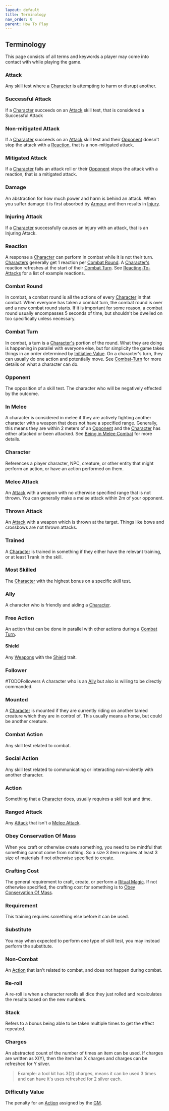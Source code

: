 ```yaml
---
layout: default
title: Terminology
nav_order: 0
parent: How To Play
---
```

## Terminology

This page consists of all terms and keywords a player may come into contact with while playing the game.

### Attack
Any skill test where a [Character](#Character) is attempting to harm or disrupt another. 
### Successful Attack
If a [Character](#Character) succeeds on an [Attack](#Attack) skill test, that is considered a Successful Attack

### Non-mitigated Attack
If a [Character](#Character) succeeds on an [Attack](#Attack) skill test and their [Opponent](#Opponent) doesn't stop the attack with a [Reaction](#Reaction), that is a non-mitigated attack.

### Mitigated Attack
If a [Character](#Character) fails an attack roll or their [Opponent](#Opponent) stops the attack with a reaction, that is a mitigated attack.

### Damage
An abstraction for how much power and harm is behind an attack. When you suffer damage it is first absorbed by [Armour](Armour) and then results in [Injury](Injury).

### Injuring Attack
If a [Character](#Character) successfully causes an injury with an attack, that is an Injuring Attack.

### Reaction
A response a [Character](#Character) can perform in combat while it is not their turn. [Characters](#Character) generally get 1 reaction per [Combat Round](#Combat%20Round). A [Character's](#Character) reaction refreshes at the start of their [Combat Turn](#Combat%20Turn). See [Reacting-To-Attacks](Reacting-To-Attacks) for a list of example reactions.

### Combat Round
In combat, a combat round is all the actions of every [Character](#Character) in that combat. When everyone has taken a combat turn, the combat round is over and a new combat round starts. If it is important for some reason, a combat round usually encompasses 5 seconds of time, but shouldn't be dwelled on too specifically unless necessary.

### Combat Turn
In combat, a turn is a [Character's](#Character) portion of the round. What they are doing is happening in parallel with everyone else, but for simplicity the game takes things in an order determined by [Initiative Value](Combat#Initiative%20Value). On a character's turn, they can usually do one action and potentially move. See [Combat-Turn](Combat-Turn) for more details on what a character can do.

### Opponent
The opposition of a skill test. The character who will be negatively effected by the outcome.

### In Melee
A character is considered in melee if they are actively fighting another character with a weapon that does not have a specified range. Generally, this means they are within 2 meters of an [Opponent](#Opponent) and the [Character](#Character) has either attacked or been attacked. See [Being in Melee Combat](Combat#Being%20in%20Melee%20Combat) for more details.

### Character
References a player character, NPC, creature, or other entity that might perform an action, or have an action performed on them.

### Melee Attack
An [Attack](#Attack) with a weapon with no otherwise specified range that is not thrown. You can generally make a melee attack within 2m of your opponent.

### Thrown Attack
An [Attack](#Attack) with a weapon which is thrown at the target. Things like bows and crossbows are not thrown attacks.

### Trained
A [Character](#Character) is trained in something if they either have the relevant training, or at least 1 rank in the skill.

### Most Skilled
The [Character](#Character) with the highest bonus on a specific skill test.

### Ally
A character who is friendly and aiding a [Character](#Character).

### Free Action
An action that can be done in parallel with other actions during a [Combat Turn](#Combat%20Turn).

#### Shield
Any [Weapons](Weapons) with the [Shield](Weapon-Traits#Shield) trait.

### Follower
#TODOFollowers
A character who is an [Ally](#Ally) but also is willing to be directly commanded.

### Mounted
A [Character](#Character) is mounted if they are currently riding on another tamed creature which they are in control of. This usually means a horse, but could be another creature.

### Combat Action
Any skill test related to combat.

### Social Action
Any skill test related to communicating or interacting non-violently with another character.

### Action
Something that a [Character](#Character) does, usually requires a skill test and time.

### Ranged Attack
Any [Attack](#Attack) that isn't a [Melee Attack](#Melee%20Attack).

### Obey Conservation Of Mass
When you craft or otherwise create something, you need to be mindful that something cannot come from nothing. So a size 3 item requires at least 3 size of materials if not otherwise specified to create.

### Crafting Cost
The general requirement to craft, create, or perform a [Ritual Magic](Magic#Ritual%20Magic). If not otherwise specified, the crafting cost for something is to [Obey Conservation Of Mass](#Obey%20Conservation%20Of%20Mass).

### Requirement
This training requires something else before it can be used.

### Substitute
You may when expected to perform one type of skill test, you may instead perform the substitute.

### Non-Combat
An [Action](#Action) that isn't related to combat, and does not happen during combat.

### Re-roll
A re-roll is when a character rerolls all dice they just rolled and recalculates the results based on the new numbers.

### Stack
Refers to a bonus being able to be taken multiple times to get the effect repeated.

### Charges
An abstracted count of the number of times an item can be used. If charges are written as X(Y), then the item has X charges and charges can be refreshed for Y silver.

> Example: a tool kit has 3(2) charges, means it can be used 3 times and can have it's uses refreshed for 2 silver each.

### Difficulty Value
The penalty for an [Action](#Action) assigned by the [GM](How-To-Play#GM).